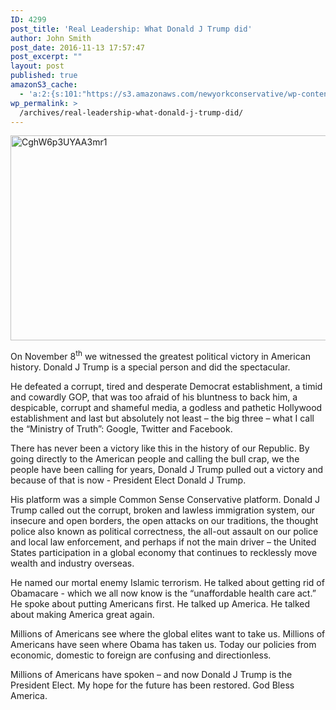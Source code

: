 ```yaml
---
ID: 4299
post_title: 'Real Leadership: What Donald J Trump did'
author: John Smith
post_date: 2016-11-13 17:57:47
post_excerpt: ""
layout: post
published: true
amazonS3_cache:
  - 'a:2:{s:101:"https://s3.amazonaws.com/newyorkconservative/wp-content/uploads/2016/04/21111254/CghW6p3UYAA3mr12.jpg";s:4:"3773";s:83:"https://www.newyorkconservative.com/wp-content/uploads/2016/04/CghW6p3UYAA3mr12.jpg";s:4:"3773";}'
wp_permalink: >
  /archives/real-leadership-what-donald-j-trump-did/
---
```

<a href="https://www.newyorkconservative.com/wp-content/uploads/2016/04/CghW6p3UYAA3mr12.jpg"><img class="alignnone size-full wp-image-3773" src="https://www.newyorkconservative.com/wp-content/uploads/2016/04/CghW6p3UYAA3mr12.jpg" alt="CghW6p3UYAA3mr1" width="599" height="328" /></a>

On November 8<sup>th</sup> we witnessed the greatest political victory in American history. Donald J Trump is a special person and did the spectacular.

He defeated a corrupt, tired and desperate Democrat establishment, a timid and cowardly GOP, that was too afraid of his bluntness to back him, a despicable, corrupt and shameful media, a godless and pathetic Hollywood establishment and last but absolutely not least – the big three – what I call the “Ministry of Truth”: Google, Twitter and Facebook.

There has never been a victory like this in the history of our Republic. By going directly to the American people and calling the bull crap, we the people have been calling for years, Donald J Trump pulled out a victory and because of that is now - President Elect Donald J Trump.

His platform was a simple Common Sense Conservative platform. Donald J Trump called out the corrupt, broken and lawless immigration system, our insecure and open borders, the open attacks on our traditions, the thought police also known as political correctness, the all-out assault on our police and local law enforcement, and perhaps if not the main driver – the United States participation in a global economy that continues to recklessly move wealth and industry overseas.

He named our mortal enemy Islamic terrorism. He talked about getting rid of Obamacare - which we all now know is the “unaffordable health care act.” He spoke about putting Americans first. He talked up America. He talked about making America great again.

Millions of Americans see where the global elites want to take us. Millions of Americans have seen where Obama has taken us. Today our policies from economic, domestic to foreign are confusing and directionless.

Millions of Americans have spoken – and now Donald J Trump is the President Elect. My hope for the future has been restored. God Bless America.